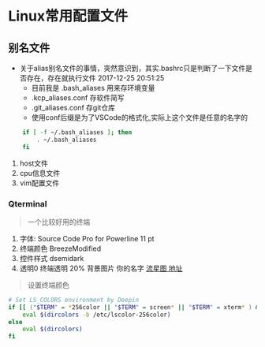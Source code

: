 # Linux常用配置文件

## 别名文件

- 关于alias别名文件的事情，突然意识到，其实.bashrc只是判断了一下文件是否存在，存在就执行文件 2017-12-25 20:51:25
	- 目前我是 .bash_aliases 用来存环境变量
	- .kcp_aliases.conf 存软件简写
	- .git_aliases.conf 存git仓库 
	- 使用conf后缀是为了VSCode的格式化,实际上这个文件是任意的名字的
	
```sh
    if [ -f ~/.bash_aliases ]; then
        . ~/.bash_aliases
    fi
```

1. host文件
1. cpu信息文件
1. vim配置文件

### Qterminal
> 一个比较好用的终端

1. 字体: Source Code Pro for Powerline 11 pt
1. 终端颜色 BreezeModified
1. 控件样式 dsemidark
1. 透明0 终端透明 20% 背景图片 你的名字 [流星图 地址](http://desk.zol.com.cn/bizhi/6849_85488_2.html)

> 设置终端颜色
```sh
# Set LS_COLORS environment by Deepin
if [[ ("$TERM" = *256color || "$TERM" = screen* || "$TERM" = xterm* ) && -f /etc/lscolor-256color ]]; then                                         
    eval $(dircolors -b /etc/lscolor-256color)
else
    eval $(dircolors)
fi
```

